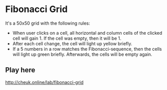 # Fibonacci Grid

It's a 50x50 grid with the following rules: 
- When user clicks on a cell, all horizontal and column cells of the clicked cell will gain 1. If the cell was empty, then it will be 1.
- After each cell change, the cell will light up yellow briefly.
- If a 5 numbers in a row matches the Fibonacci-sequence, then the cells will light up green briefly. Afterwards, the  cells will be empty again.

## Play here

http://cheuk.online/lab/fibonacci-grid